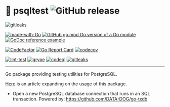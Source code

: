 # 🔬 psqltest ![GitHub release](https://img.shields.io/github/v/release/adrianbrad/psqltest)
[![gitleaks](https://img.shields.io/badge/protected%20by-gitleaks-blue)](https://github.com/zricethezav/gitleaks-action)

[![made-with-Go](https://img.shields.io/badge/Made%20with-Go-1f425f.svg)](https://go.dev/)
[![GitHub go.mod Go version of a Go module](https://img.shields.io/github/go-mod/go-version/adrianbrad/psqltest)](https://github.com/adrianbrad/psqltest)
[![GoDoc reference example](https://img.shields.io/badge/godoc-reference-blue.svg)](https://godoc.org/adrianbrad/psqltest)

[![CodeFactor](https://www.codefactor.io/repository/github/adrianbrad/psqltest/badge)](https://www.codefactor.io/repository/github/adrianbrad/psqltest)
[![Go Report Card](https://goreportcard.com/badge/github.com/adrianbrad/psqltest)](https://goreportcard.com/report/github.com/adrianbrad/psqltest)
[![codecov](https://codecov.io/gh/adrianbrad/psqltest/branch/main/graph/badge.svg)](https://codecov.io/gh/adrianbrad/psqltest)

[![lint-test](https://github.com/adrianbrad/psqltest/workflows/lint-test/badge.svg)](https://github.com/adrianbrad/psqltest/actions?query=workflow%3Alint-test)
[![grype](https://github.com/adrianbrad/psqltest/workflows/grype/badge.svg)](https://github.com/adrianbrad/psqltest/actions?query=workflow%3Agrype)
[![codeql](https://github.com/adrianbrad/psqltest/workflows/CodeQL/badge.svg)](https://github.com/adrianbrad/psqltest/actions?query=workflow%3ACodeQL)
[![gitleaks](https://github.com/adrianbrad/psqltest/workflows/gitleaks/badge.svg)](https://github.com/adrianbrad/psqltest/actions?query=workflow%3Agitleaks)

---
Go package providing testing utilities for PostgreSQL.

[Here](https://adrianbrad.medium.com/parallel-postgresql-tests-go-docker-6fb51c016796) is an article expanding on the usage of this package.

- Open a new PostgreSQL database connection that runs in an SQL transaction. Powered by: https://github.com/DATA-DOG/go-txdb